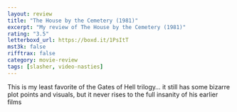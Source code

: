 ```yaml
---
layout: review
title: "The House by the Cemetery (1981)"
excerpt: "My review of The House by the Cemetery (1981)"
rating: "3.5"
letterboxd_url: https://boxd.it/1PsItT
mst3k: false
rifftrax: false
category: movie-review
tags: [slasher, video-nasties]
---
```


This is my least favorite of the Gates of Hell trilogy… it still has some bizarre plot points and visuals, but it never rises to the full insanity of his earlier films
